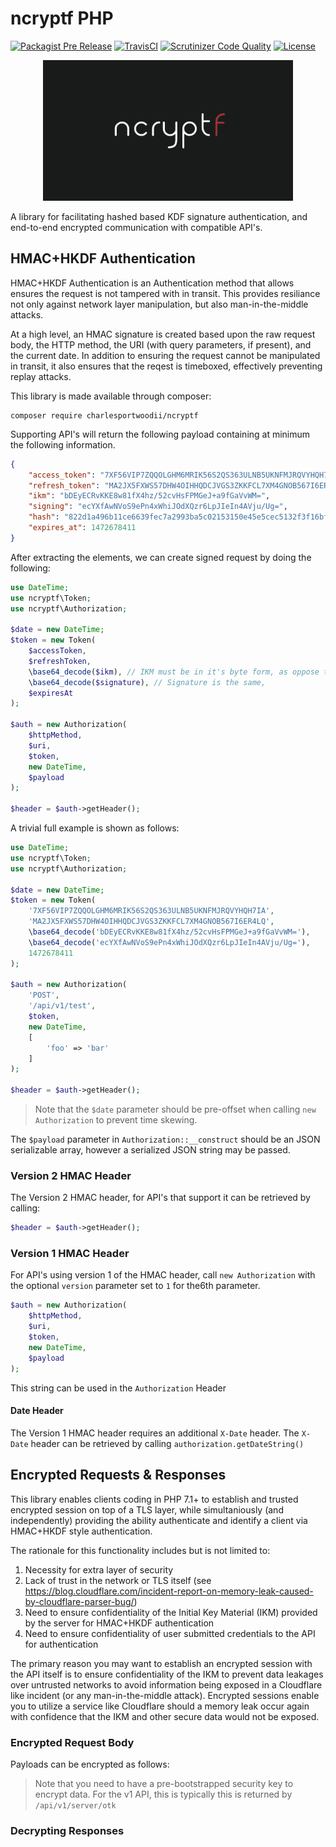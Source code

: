 # ncryptf PHP

[![Packagist Pre Release](https://img.shields.io/packagist/vpre/charlesportwoodii/ncryptf.svg?maxAge=86400?style=flat-square)](https://packagist.org/packages/charlesportwoodii/ncryptf)
[![TravisCI](https://img.shields.io/travis/charlesportwoodii/ncryptf-php.svg?style=flat-square "TravisCI")](https://travis-ci.org/charlesportwoodii/ncryptf-php)
[![Scrutinizer Code Quality](https://img.shields.io/scrutinizer/g/charlesportwoodii/ncryptf-php.svg?style=flat-square)](https://scrutinizer-ci.com/g/charlesportwoodii/ncryptf-php/)
[![License](https://img.shields.io/badge/license-BSD-orange.svg?style=flat-square "License")](https://github.com/charlesportwoodii/ncryptf-php/blob/master/LICENSE.md)

<center>
    <img src="https://github.com/charlesportwoodii/ncryptf-php/blob/master/logo.png?raw=true" alt="ncryptf logo" width="400px"/>
</center>

A library for facilitating hashed based KDF signature authentication, and end-to-end encrypted communication with compatible API's.

## HMAC+HKDF Authentication

HMAC+HKDF Authentication is an Authentication method that allows ensures the request is not tampered with in transit. This provides resiliance not only against network layer manipulation, but also man-in-the-middle attacks.

At a high level, an HMAC signature is created based upon the raw request body, the HTTP method, the URI (with query parameters, if present), and the current date. In addition to ensuring the request cannot be manipulated in transit, it also ensures that the reqest is timeboxed, effectively preventing replay attacks.

This library is made available through composer:

```
composer require charlesportwoodii/ncryptf
```

Supporting API's will return the following payload containing at minimum the following information.

```json
{
    "access_token": "7XF56VIP7ZQQOLGHM6MRIK56S2QS363ULNB5UKNFMJRQVYHQH7IA",
    "refresh_token": "MA2JX5FXWS57DHW4OIHHQDCJVGS3ZKKFCL7XM4GNOB567I6ER4LQ",
    "ikm": "bDEyECRvKKE8w81fX4hz/52cvHsFPMGeJ+a9fGaVvWM=",
    "signing": "ecYXfAwNVoS9ePn4xWhiJOdXQzr6LpJIeIn4AVju/Ug=",
    "hash": "822d1a496b11ce6639fec7a2993ba5c02153150e45e5cec5132f3f16bfe95149",
    "expires_at": 1472678411
}
```

After extracting the elements, we can create signed request by doing the following:

```php
use DateTime;
use ncryptf\Token;
use ncryptf\Authorization;

$date = new DateTime;
$token = new Token(
    $accessToken,
    $refreshToken,
    \base64_decode($ikm), // IKM must be in it's byte form, as oppose to the base64 representation returned by the server
    \base64_decode($signature), // Signature is the same,
    $expiresAt
);

$auth = new Authorization(
    $httpMethod,
    $uri,
    $token,
    new DateTime,
    $payload
);

$header = $auth->getHeader();
```

A trivial full example is shown as follows:

```php
use DateTime;
use ncryptf\Token;
use ncryptf\Authorization;

$date = new DateTime;
$token = new Token(
    '7XF56VIP7ZQQOLGHM6MRIK56S2QS363ULNB5UKNFMJRQVYHQH7IA',
    'MA2JX5FXWS57DHW4OIHHQDCJVGS3ZKKFCL7XM4GNOB567I6ER4LQ',
    \base64_decode('bDEyECRvKKE8w81fX4hz/52cvHsFPMGeJ+a9fGaVvWM='),
    \base64_decode('ecYXfAwNVoS9ePn4xWhiJOdXQzr6LpJIeIn4AVju/Ug='),
    1472678411
);

$auth = new Authorization(
    'POST',
    '/api/v1/test',
    $token,
    new DateTime,
    [
        'foo' => 'bar'
    ]
);

$header = $auth->getHeader();
```

> Note that the `$date` parameter should be pre-offset when calling `new Authorization` to prevent time skewing.

The `$payload` parameter in `Authorization::__construct` should be an JSON serializable array, however a serialized JSON string may be passed.

### Version 2 HMAC Header

The Version 2 HMAC header, for API's that support it can be retrieved by calling:

```php
$header = $auth->getHeader();
```

### Version 1 HMAC Header

For API's using version 1 of the HMAC header, call `new Authorization` with the optional `version` parameter set to `1` for the6th parameter.

```php
$auth = new Authorization(
    $httpMethod,
    $uri,
    $token,
    new DateTime,
    $payload
);
```

This string can be used in the `Authorization` Header

#### Date Header

The Version 1 HMAC header requires an additional `X-Date` header. The `X-Date` header can be retrieved by calling `authorization.getDateString()`

## Encrypted Requests & Responses

This library enables clients coding in PHP 7.1+ to establish and trusted encrypted session on top of a TLS layer, while simultaniously (and independently) providing the ability authenticate and identify a client via HMAC+HKDF style authentication.

The rationale for this functionality includes but is not limited to:

1. Necessity for extra layer of security
2. Lack of trust in the network or TLS itself (see https://blog.cloudflare.com/incident-report-on-memory-leak-caused-by-cloudflare-parser-bug/)
3. Need to ensure confidentiality of the Initial Key Material (IKM) provided by the server for HMAC+HKDF authentication
4. Need to ensure confidentiality of user submitted credentials to the API for authentication

The primary reason you may want to establish an encrypted session with the API itself is to ensure confidentiality of the IKM to prevent data leakages over untrusted networks to avoid information being exposed in a Cloudflare like incident (or any man-in-the-middle attack). Encrypted sessions enable you to utilize a service like Cloudflare should a memory leak occur again with confidence that the IKM and other secure data would not be exposed.

### Encrypted Request Body

Payloads can be encrypted as follows:


> Note that you need to have a pre-bootstrapped security key to encrypt data. For the v1 API, this is typically this is returned by `/api/v1/server/otk`

### Decrypting Responses

